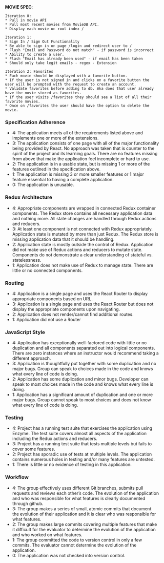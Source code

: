 **MOVIE SPEC**:

```
Iteration 0:
* Pull in movie API
* Pull most recent movies from MovieDB API.
* Display each movie on root index /

Iteration 1:
* Sign In / Sign Out Functionality
* Be able to sign in on page /login and redirect user to /
* Flash "Email and Password do not match" - if password is incorrect
* Ability to create a user.
* Flash "Email has already been used" - if email has been taken
* Should only take legit emails - regex - Extension

Iteration 2: Favorites
* Each movie should be displayed with a favorite button.
* If the user is not signed in and clicks on a favorite button the user will be prompted with the request to create an account.
* Validate favorites before adding to db. Aka does that user already have the movie stored as favorites.
* If the user visits /favorites they should see a list of all their favorite movies.
* Once on /favorites the user should have the option to delete the movie.
```

### Specification Adherence  

* 4: The application meets all of the requirements listed above and implements one or more of the extensions.
* 3: The application consists of one page with all of the major functionality being provided by React. No approach was taken that is counter to the spirit of the project and its learning goals. There are no features missing from above that make the application feel incomplete or hard to use.
* 2: The application is in a usable state, but is missing 1 or more of the features outlined in the specification above.
* 1: The application is missing 3 or more smaller features or 1 major feature essential to having a complete application.
* 0: The application is unusable.

### Redux Architecture

* 4: Appropriate components are wrapped in connected Redux container components. The Redux store contains all necessary application data and nothing more. All state changes are handled through Redux actions and reducers.
* 3: At least one component is not connected with Redux appropriately. Application state is mutated by more than just Redux. The Redux store is missing application data that it should be handling.
* 2: Application state is mostly outside the control of Redux. Application did not make use of Redux actions and reducers to mutate state. Components do not demonstrate a clear understanding of stateful vs. statelessness.
* 1: Application does not make use of Redux to manage state. There are little or no connected components.

### Routing

* 4: Application is a single page and uses the React Router to display appropriate components based on URL.
* 3: Application is a single page and uses the React Router but does not display the appropriate components upon navigating.
* 2: Application does not render/cannot find additional routes.
* 1: Application did not use a Router


### JavaScript Style

* 4: Application has exceptionally well-factored code with little or no duplication and all components separated out into logical components. There are zero instances where an instructor would recommend taking a different approach.
* 3: Application is thoughtfully put together with some duplication and no major bugs. Group can speak to choices made in the code and knows what every line of code is doing.
* 2: Application has some duplication and minor bugs. Developer can speak to most choices made in the code and knows what every line is doing.
* 1: Application has a significant amount of duplication and one or more major bugs. Group cannot speak to most choices and does not know what every line of code is doing.


### Testing

* 4: Project has a running test suite that exercises the application using Enzyme. The test suite covers almost all aspects of the application including the Redux actions and reducers.
* 3: Project has a running test suite that tests multiple levels but fails to cover some features.
* 2: Project has sporadic use of tests at multiple levels. The application contains numerous holes in testing and/or many features are untested.
* 1: There is little or no evidence of testing in this application.

### Workflow

* 4: The group effectively uses different Git branches, submits pull requests and reviews each other’s code. The evolution of the application and who was responsible for what features is clearly documented through github.
* 3: The group makes a series of small, atomic commits that document the evolution of their application and it is clear who was responsible for what features.
* 2: The group makes large commits covering multiple features that make it difficult for the evaluator to determine the evolution of the application and who worked on what features.
* 1: The group committed the code to version control in only a few commits. The evaluator cannot determine the evolution of the application.
* 0: The application was not checked into version control.
